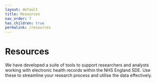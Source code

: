 ```yaml
---
layout: default
title: Resources
nav_order: 7
has_children: true
permalink: /resources
---
```


# Resources

We have developed a suite of tools to support researchers and analysts working with electronic health records within the NHS England SDE. Use these to streamline your research process and utilise the data effectively.
